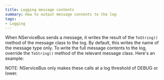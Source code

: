 ```yaml
---
title: Logging message contents
summary: How to output message contents to the log
tags: 
- Logging
---
```


When NServiceBus sends a message, it writes the result of the `ToString()` method of the message class to the log. By default, this writes the name of the message type only. To write the full message contents to the log, override the `ToString()` method of the relevant message class. Here's an example:

<!-- import MessageWithToStringLogged -->

NOTE: NServiceBus only makes these calls at a log threshold of DEBUG or lower.
